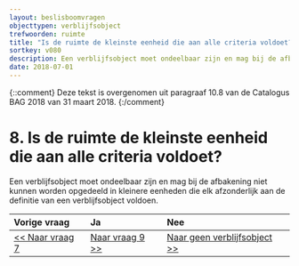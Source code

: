 ```yaml
---
layout: beslisboomvragen
objecttypen: verblijfsobject
trefwoorden: ruimte
title: "Is de ruimte de kleinste eenheid die aan alle criteria voldoet?"
sortkey: v080
description: Een verblijfsobject moet ondeelbaar zijn en mag bij de afbakening niet kunnen worden opgedeeld in kleinere eenheden die elk afzonderlijk aan de definitie van een verblijfsobject voldoen.
date: 2018-07-01
---
```


{::comment}
Deze tekst is overgenomen uit paragraaf 10.8 van de Catalogus BAG 2018 van 31 maart 2018.
{:/comment}

# 8. Is de ruimte de kleinste eenheid die aan alle criteria voldoet?

Een verblijfsobject moet ondeelbaar zijn en mag bij de afbakening niet kunnen worden opgedeeld in kleinere eenheden die elk afzonderlijk aan de definitie van een verblijfsobject voldoen.

Vorige vraag | Ja | Nee
:-- | :-- | :--
[<< Naar vraag 7]({{-site.baseurl-}}/beslisboomvragen/verblijfsobject-07) | [Naar vraag 9 >>]({{-site.baseurl-}}/beslisboomvragen/verblijfsobject-09)  | [Naar geen verblijfsobject >>]({{-site.baseurl-}}/beslisboomvragen/verblijfsobject-11)
